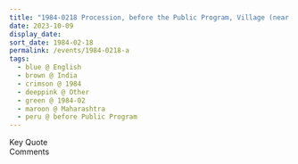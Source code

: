 ```yaml
---
title: "1984-0218 Procession, before the Public Program, Village (near Vaitarna), Maharashtra, India"
date: 2023-10-09
display_date: 
sort_date: 1984-02-18
permalink: /events/1984-0218-a
tags:
  - blue @ English
  - brown @ India
  - crimson @ 1984
  - deeppink @ Other
  - green @ 1984-02
  - maroon @ Maharashtra
  - peru @ before Public Program
---
```


<wave-list>
  <list-title color="green" width="75">Key Quote</list-title>
  <list-item color="BlanchedAlmond"  width="200"></list-item>
  <list-item color="Lavender"></list-item>
  <list-item color="BlanchedAlmond"></list-item>
</wave-list>

<br>

<wave-list>
  <list-title color="green" width="75">Comments</list-title>
  <list-item color="BlanchedAlmond"  width="200"></list-item>
  <list-item color="Lavender"></list-item>
  <list-item color="BlanchedAlmond"></list-item>
</wave-list>